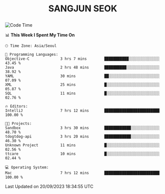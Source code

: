 <h1>
 <p align="center">
   SANGJUN SEOK
 </p>
</h1>

<!--START_SECTION:waka-->
![Code Time](http://img.shields.io/badge/Code%20Time-2%2C837%20hrs%2051%20mins-blue)

📊 **This Week I Spent My Time On** 

```text
🕑︎ Time Zone: Asia/Seoul

💬 Programming Languages: 
Objective-C              3 hrs 7 mins        ███████████░░░░░░░░░░░░░░   43.45 % 
Java                     2 hrs 48 mins       ██████████░░░░░░░░░░░░░░░   38.92 % 
YAML                     30 mins             ██░░░░░░░░░░░░░░░░░░░░░░░   07.09 % 
XML                      25 mins             █░░░░░░░░░░░░░░░░░░░░░░░░   05.87 % 
SQL                      11 mins             █░░░░░░░░░░░░░░░░░░░░░░░░   02.76 % 

🔥 Editors: 
IntelliJ                 7 hrs 12 mins       █████████████████████████   100.00 % 

🐱‍💻 Projects: 
Sandbox                  3 hrs 30 mins       ████████████░░░░░░░░░░░░░   48.70 % 
tdogtdog-api             3 hrs 20 mins       ████████████░░░░░░░░░░░░░   46.30 % 
Unknown Project          11 mins             █░░░░░░░░░░░░░░░░░░░░░░░░   02.56 % 
ttcare                   10 mins             █░░░░░░░░░░░░░░░░░░░░░░░░   02.44 % 

💻 Operating System: 
Mac                      7 hrs 12 mins       █████████████████████████   100.00 % 
```


 Last Updated on 20/09/2023 18:34:55 UTC
<!--END_SECTION:waka-->
